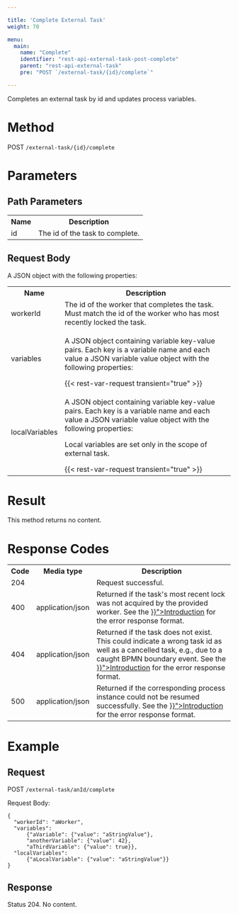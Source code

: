 ```yaml
---

title: 'Complete External Task'
weight: 70

menu:
  main:
    name: "Complete"
    identifier: "rest-api-external-task-post-complete"
    parent: "rest-api-external-task"
    pre: "POST `/external-task/{id}/complete`"

---
```



Completes an external task by id and updates process variables.


# Method

POST `/external-task/{id}/complete`


# Parameters

## Path Parameters

<table class="table table-striped">
  <tr>
    <th>Name</th>
    <th>Description</th>
  </tr>
  <tr>
    <td>id</td>
    <td>The id of the task to complete.</td>
  </tr>
</table>

## Request Body

A JSON object with the following properties:

<table class="table table-striped">
  <tr>
    <th>Name</th>
    <th>Description</th>
  </tr>
  <tr>
    <td>workerId</td>
    <td>The id of the worker that completes the task. Must match the id of the worker who has most recently locked the task.</td>
  </tr>
  <tr>
    <td>variables</td>
    <td><p>A JSON object containing variable key-value pairs. Each key is a variable name and each value a JSON variable value object with the following properties:</p>
    {{< rest-var-request transient="true" >}}
  </tr>
  <tr>
    <td>localVariables</td>
    <td><p>A JSON object containing variable key-value pairs. Each key is a variable name and each value a JSON variable value object with the following properties:</p>
    <p>Local variables are set only in the scope of external task.</p>
    {{< rest-var-request transient="true" >}}
  </tr>
</table>


# Result

This method returns no content.


# Response Codes

<table class="table table-striped">
  <tr>
    <th>Code</th>
    <th>Media type</th>
    <th>Description</th>
  </tr>
  <tr>
    <td>204</td>
    <td></td>
    <td>Request successful.</td>
  </tr>
  <tr>
    <td>400</td>
    <td>application/json</td>
    <td>Returned if the task's most recent lock was not acquired by the provided worker. See the <a href="{{< relref "reference/rest/overview/index.md#error-handling" >}}">Introduction</a> for the error response format.</td>
  </tr>
  <tr>
    <td>404</td>
    <td>application/json</td>
    <td>Returned if the task does not exist. This could indicate a wrong task id as well as a cancelled task, e.g., due to a caught BPMN boundary event. See the <a href="{{< relref "reference/rest/overview/index.md#error-handling" >}}">Introduction</a> for the error response format.</td>
  </tr>
  <tr>
    <td>500</td>
    <td>application/json</td>
    <td>Returned if the corresponding process instance could not be resumed successfully. See the <a href="{{< relref "reference/rest/overview/index.md#error-handling" >}}">Introduction</a> for the error response format.</td>
  </tr>
</table>

# Example

## Request

POST `/external-task/anId/complete`

Request Body:

    {
      "workerId": "aWorker",
      "variables":
          {"aVariable": {"value": "aStringValue"},
          "anotherVariable": {"value": 42},
          "aThirdVariable": {"value": true}},
      "localVariables":
          {"aLocalVariable": {"value": "aStringValue"}}
    }

## Response

Status 204. No content.
